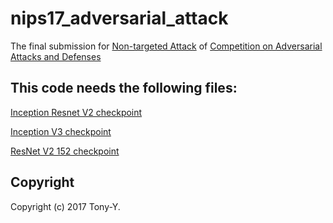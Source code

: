 # nips17_adversarial_attack
The final submission for
[Non-targeted Attack](https://www.kaggle.com/c/nips-2017-non-targeted-adversarial-attack)
of
[Competition on Adversarial Attacks and Defenses](https://github.com/tensorflow/cleverhans/tree/master/examples/nips17_adversarial_competition)

## This code needs the following files:
[Inception Resnet V2 checkpoint](http://download.tensorflow.org/models/ens_adv_inception_resnet_v2_2017_08_18.tar.gz)

[Inception V3 checkpoint](http://download.tensorflow.org/models/inception_v3_2016_08_28.tar.gz)

[ResNet V2 152 checkpoint](http://download.tensorflow.org/models/resnet_v2_152_2017_04_14.tar.gz)

## Copyright
Copyright (c) 2017 Tony-Y.
